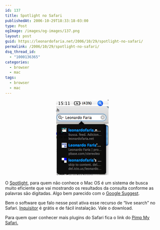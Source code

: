 ```yaml
---
id: 137
title: Spotlight no Safari
publishedAt: 2006-10-29T18:33:18-03:00
type: Post
ogImage: /images/og-images/137.png
layout: post
guid: https://leonardofaria.net/2006/10/29/spotlight-no-safari/
permalink: /2006/10/29/spotlight-no-safari/
dsq_thread_id:
  - "1000136365"
categories:
  - browser
  - mac
tags:
  - browser
  - mac
---
```

<center>
  <img src="/wp-content/uploads/2006/10/inquisitor.jpg" alt="Inquisitor em ação" />
</center>

O [Spotlight](http://en.wikipedia.org/wiki/Spotlight_%28software%29), para quem não conhece o Mac OS é um sistema de busca muito eficiente que vai mostrando os resultados da consulta conforme as palavras são digitadas. Algo bem parecido com o [Google Suggest](http://www.google.com/webhp?hl=en).

Bem o software que falo nesse post ativa esse recurso de &#8220;live search&#8221; no Safari. [Inquisitor](http://www.inquisitorx.com/safari/) é grátis e de fácil instalação. Vale o download.

Para quem quer conhecer mais plugins do Safari fica o link do [Pimp My Safari.](http://pimpmysafari.com/)

